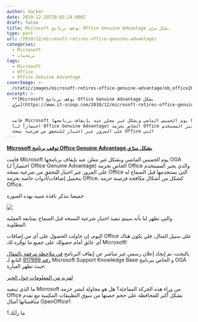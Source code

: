 ```yaml
---
author: Xacker
date: 2010-12-20T18:02:24.000Z
draft: false
title: Microsoft توقف برنامج Office Genuine Advantage بشكل سرّي
type: post
url: /2010/12/microsoft-retires-office-genuine-advantage/
categories:
  - Microsoft
  - برمجيات
tags:
  - Microsoft
  - Office
  - Office Genuine Advantage
coverImage: >-
  /static/images/microsoft-retires-office-genuine-advantage/eb_office2007_genuine_1.png
excerpt: >-
  **[Microsoft توقف برنامج Office Genuine Advantage بشكل
  سرّي](https://www.it-scoop.com/2010/12/microsoft-retires-office-genuine-advantage)**


  قامت Microsoft يوم الخميس الماضي وبشكل غير معلن عنه بإيقاف برنامجها OGA
  (اختصاراً لـ Office Genuine Advantage) الخاص بحزمة Office والذي يجبر المستخدم
  على المرور عبر اختبار للتحقق من شرعية نسخة Office التي
---
```

**[Microsoft توقف برنامج Office Genuine Advantage بشكل سرّي](https://www.it-scoop.com/2010/12/microsoft-retires-office-genuine-advantage)**

قامت Microsoft يوم الخميس الماضي وبشكل غير معلن عنه بإيقاف برنامجها OGA (اختصاراً لـ Office Genuine Advantage) الخاص بحزمة Office والذي يجبر المستخدم على المرور عبر اختبار للتحقق من شرعية نسخة Office التي يستخدمها قبل السماح له بتحميل إضافات/أدوات خاصة بحزمة Office، كشكل من أشكال مكافحة قرصنة حزمة Office.

جميعنا نتذكر نافذة شبيه بهذه الصورة

![](/static/images/microsoft-retires-office-genuine-advantage/eb_office2007\_genuine\_1.png)

والتي تظهر لنا بأنه سيتم تنفيذ اختبار شرعية النسخة قبل السماح بمتابعة العملية المطلوبة.

اليوم، إن حاولت الحصول على أي من إضافات Office على سبيل المثال، فلن يكون هناك أي عائق أمام حصولك على جميع ما توفّره لك Microsoft!

بالبحث، تم إيجاد إعلان رسمي غير مباشر عن إيقاف البرنامج [في ملاحظة مرفقة بالمقال رقم 917999](http://support.microsoft.com/kb/917999) التابع لـ Microsoft Support Knowledge Base و الخاص ببرنامج OGA حيث تظهر العبارة:

[لمزيد من المعلومات حول الخبر](http://www.zdnet.com/blog/bott/microsoft-quietly-shuts-down-office-genuine-advantage-program/2798?tag=nl.e539)

ما الذي تبتغيه Microsoft من وراء هذه الحركة المفاجئة؟ هل هو محاولة لنشر حزمة Office بشكل أكبر للمحافظة على حجم حصتها من سوق التطبيقات المكتبية مع تقدم منافساتها أمثال OpenOffice؟

ما رأيك؟
